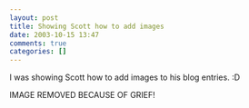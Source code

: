 ```yaml
---
layout: post
title: Showing Scott how to add images
date: 2003-10-15 13:47
comments: true
categories: []
---
```

I was showing Scott how to add images to his blog entries. :D

IMAGE REMOVED BECAUSE OF GRIEF!
